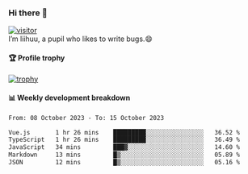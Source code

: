 ### Hi there 👋
[![visitor](https://visitor-badge.glitch.me/badge?page_id=liihuu&right_color=blue)](https://github.com/liihuu)<br>
I’m liihuu, a pupil who likes to write bugs.😄


#### 🏆 Profile trophy
[![trophy](https://github-profile-trophy.vercel.app?username=liihuu&margin-w=16&margin-h=16&rank=-C,-B)](https://github.com/liihuu)


#### 📊 Weekly development breakdown
<!--START_SECTION:waka-->

```txt
From: 08 October 2023 - To: 15 October 2023

Vue.js       1 hr 26 mins    █████████░░░░░░░░░░░░░░░░   36.52 %
TypeScript   1 hr 26 mins    █████████░░░░░░░░░░░░░░░░   36.49 %
JavaScript   34 mins         ███▓░░░░░░░░░░░░░░░░░░░░░   14.60 %
Markdown     13 mins         █▒░░░░░░░░░░░░░░░░░░░░░░░   05.89 %
JSON         12 mins         █▒░░░░░░░░░░░░░░░░░░░░░░░   05.16 %
```

<!--END_SECTION:waka-->

<!--
**liihuu/liihuu** is a ✨ _special_ ✨ repository because its `README.md` (this file) appears on your GitHub profile.

Here are some ideas to get you started:

- 🔭 I’m currently working on ...
- 🌱 I’m currently learning ...
- 👯 I’m looking to collaborate on ...
- 🤔 I’m looking for help with ...
- 💬 Ask me about ...
- 📫 How to reach me: ...
- 😄 Pronouns: ...
- ⚡ Fun fact: ...
-->
